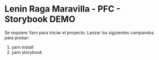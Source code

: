 # Lenin Raga Maravilla - PFC - Storybook DEMO

Se requiere Yarn para iniciar el proyecto.
Lanzar los siguientes compandos para probar:
1. yarn install
2. yarn storybook
